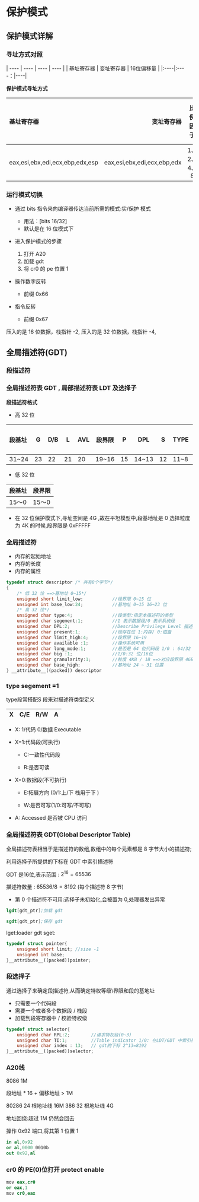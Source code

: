 # 保护模式

## 保护模式详解

### 寻址方式对照
| ---- | ---- | ---- | ---- |
| 基址寄存器 | 变址寄存器 | 16位偏移量 |
|:----|:----：|----|

<strong>保护模式寻址方式</strong> 

| 基址寄存器 | 变址寄存器 | 比例因子 | 32位偏移量|
| :---- | ----: | :----: | ---- |
eax,esi,ebx,edi,ecx,ebp,edx,esp|eax,esi,ebx,edi,ecx,ebp,edx|1、2、4、8|立即数

### 运行模式切换

- 通过 bits 指令来向编译器传达当前所需的模式:实/保护 模式
	- 用法：[bits 16/32]
	- 默认是在 16 位模式下
- 进入保护模式的步骤
	1. 打开 A20
	2. 加载 gdt
	3. 将 cr0 的 pe 位置 1

- 操作数字反转
	- 前缀 0x66
- 指令反转  
	- 前缀 0x67

压入的是 16 位数据，栈指针 -2,
压入的是 32 位数据，栈指针 -4,

## 全局描述符(GDT)

### 段描述符

### 全局描述符表 GDT , 局部描述符表 LDT 及选择子

<strong>段描述符格式</strong>

- 高 32 位

|段基址|G|D/B|L|AVL|段界限|P|DPL|S|TYPE|段基址|
|:----|----|----|----|----|----|----|----|----|----|:----:|
31~24|23|22|21|20|19~16|15|14~13|12|11~8|7~0|

- 低 32 位 

|段基址|段界限|
|----|----|
|15～0|15～0|

- 在 32 位保护模式下,寻址空间是 4G ,故在平坦模型中,段基地址是 0  选择粒度为 4K 的时候,段界限是 0xFFFFF

### 全局描述符

- 内存的起始地址
- 内存的长度
- 内存的属性

```cpp
typedef struct descriptor /* 共有8个字节*/
{
    /* 低 32 位 ==>基地址 0~15*/
    unsigned short limit_low;			//段界限 0~15 位
    unsigned int base_low:24;			//基地址 0~15 16~23 位
    /* 高 32 位*/ 
    unsigned char type:4;				//段类型:指定本描述符的类型
    unsigned char segement:1;			//1 表示数据段/0 表示系统段
    unsigned char DPL:2;				//Describe Privilege Level 描述符特权等级 0~3,进入保护模式:0,用户等级:3
    unsigned char present:1;			//段存在位 1:内存/ 0:磁盘  
    unsigned char limit_high:4;			//段界限 16~19
    unsigned char available :1;			//操作系统可用
    unsigned char long_mode:1;			//是否是 64 位代码段 1/0 : 64/32 位
    unsigned char big :1;				//1/0:32 位/16位	
    unsigned char granularity:1;		//粒度 4KB / 1B ==>对应段界限 4GB/1MB
    unsigned char base_high;			//基地址 24 ~ 31 位置
} __attribute__((packed)) descriptor
```

### type segement =1

type段常搭配S 段来对描述符类型定义

|X|C/E|R/W|A|
|----|----|----|----|

- X: 1/代码 0/数据 Executable
- X=1:代码段(可执行)

    - C:一致性代码段

    - R:是否可读

- X=0:数据段(不可执行)

    - E:拓展方向 (0/1:上/下  栈用于下 )

    - W:是否可写(1/0:可写/不可写)
    
- A: Accessed 是否被 CPU 访问

### 全局描述符表 GDT(Global Descriptor Table)

全局描述符表相当于是描述符的数组,数组中的每个元素都是 8 字节大小的描述符;

利用选择子所提供的下标在 GDT 中索引描述符

GDT 是16位,表示范围 : $2^{16}=65536$ 

描述符数量 : $65536/8=8192$ (每个描述符 8 字节)

- 第 0 个描述符不可用:选择子未初始化,会被置为 0,处理器发出异常

```s
lgdt[gdt_ptr];加载 gdt

sgdt[gdt_ptr];保存 gdt
```
lget:loader gdt
sget:


```cpp
typedef struct pointer{
    unsigned short limit; //size -1
    unsigned int base; 
}__attribute__((packed))pointer;
```

### 段选择子

通过选择子来确定段描述符,从而确定特权等级\界限和段的基地址

- 只需要一个代码段
- 需要一个或者多个数据段 / 栈段
- 加载到段寄存器中 / 校验特权级


```cpp
typedef struct selector{
    unsigned char RPL:2;        //请求特权级(0~3)
    unsigned char TI:1;         //Table indicator 1/0: 在LDT/GDT 中索引描述符
    unsigned char index : 13;   // gdt的下标 2^13=8192
}__attribute__((packed))selector;
```

### A20线

8086 1M

段地址 * 16 + 偏移地址 > 1M

80286 24 根地址线 16M
386 32 根地址线 4G

地址回绕:超过 1M 仍然会回去

操作 0x92 端口,将其第 1 位置 1

```s
in al,0x92
or al,0000_0010b
out 0x92,al

```

### cr0 的 PE(0)位打开 protect enable

```s
mov eax,cr0
or eax,1
mov cr0,eax
```
